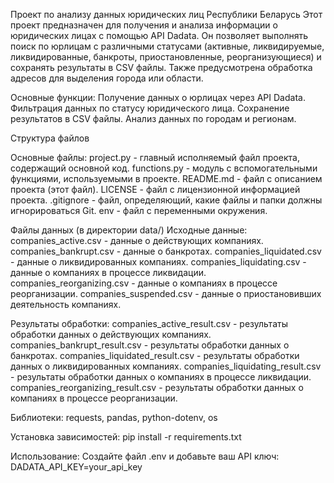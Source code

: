 Проект по анализу данных юридических лиц Республики Беларусь
Этот проект предназначен для получения и анализа информации о юридических лицах с помощью API Dadata. Он позволяет выполнять поиск по юрлицам с различными статусами (активные, ликвидируемые, ликвидированные, банкроты, приостановленные, реорганизующиеся) и сохранять результаты в CSV файлы. Также предусмотрена обработка адресов для выделения города или области.


Основные функции:
Получение данных о юрлицах через API Dadata.
Фильтрация данных по статусу юридического лица.
Сохранение результатов в CSV файлы.
Анализ данных по городам и регионам.


Структура файлов

Основные файлы:
project.py - главный исполняемый файл проекта, содержащий основной код.
functions.py - модуль с вспомогательными функциями, используемыми в проекте.
README.md - файл с описанием проекта (этот файл).
LICENSE - файл с лицензионной информацией проекта.
.gitignore - файл, определяющий, какие файлы и папки должны игнорироваться Git.
env - файл с переменными окружения.

Файлы данных (в директории data/)
Исходные данные:
companies_active.csv - данные о действующих компаниях.
companies_bankrupt.csv - данные о банкротах.
companies_liquidated.csv - данные о ликвидированных компаниях.
companies_liquidating.csv - данные о компаниях в процессе ликвидации.
companies_reorganizing.csv - данные о компаниях в процессе реорганизации.
companies_suspended.csv - данные о приостановивших деятельность компаниях.

Результаты обработки:
companies_active_result.csv - результаты обработки данных о действующих компаниях.
companies_bankrupt_result.csv - результаты обработки данных о банкротах.
companies_liquidated_result.csv - результаты обработки данных о ликвидированных компаниях.
companies_liquidating_result.csv - результаты обработки данных о компаниях в процессе ликвидации.
companies_reorganizing_result.csv - результаты обработки данных о компаниях в процессе реорганизации.

Библиотеки: requests, pandas, python-dotenv, os


Установка зависимостей:
pip install -r requirements.txt


Использование:
Создайте файл .env и добавьте ваш API ключ:
DADATA_API_KEY=your_api_key